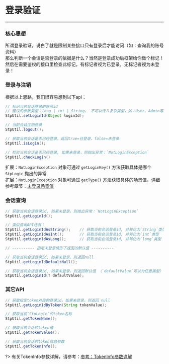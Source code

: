 # 登录验证
--- 


### 核心思想

所谓登录验证，说白了就是限制某些接口只有登录后才能访问（如：查询我的账号资料） <br>
那么判断一个会话是否登录的依据是什么？当然是登录成功后框架给你做个标记！然后在需要鉴权的接口里检查此标记，有标记者视为已登录，无标记者视为未登录！


### 登录与注销
根据以上思路，我们很容易想到以下api：

``` java
// 标记当前会话登录的账号id 
// 建议的参数类型：long | int | String， 不可以传入复杂类型，如：User、Admin等等
StpUtil.setLoginId(Object loginId);	

// 当前会话注销登录
StpUtil.logout();

// 获取当前会话是否已经登录，返回true=已登录，false=未登录
StpUtil.isLogin();

// 检验当前会话是否已经登录, 如果未登录，则抛出异常：`NotLoginException`
StpUtil.checkLogin()
```

扩展：`NotLoginException` 对象可通过 `getLoginKey()` 方法获取具体是哪个 `StpLogic` 抛出的异常 <br>
扩展：`NotLoginException` 对象可通过 `getType()` 方法获取具体的场景值，详细参考章节：[未登录场景值](/fun/not-login-scene)


### 会话查询
``` java
// 获取当前会话登录id, 如果未登录，则抛出异常：`NotLoginException`
StpUtil.getLoginId();

// 类似查询API还有：
StpUtil.getLoginIdAsString();    // 获取当前会话登录id, 并转化为`String`类型
StpUtil.getLoginIdAsInt();       // 获取当前会话登录id, 并转化为`int`类型
StpUtil.getLoginIdAsLong();      // 获取当前会话登录id, 并转化为`long`类型

// ---------- 指定未登录情形下返回的默认值 ----------

// 获取当前会话登录id, 如果未登录，则返回null 
StpUtil.getLoginIdDefaultNull();

// 获取当前会话登录id, 如果未登录，则返回默认值 （`defaultValue`可以为任意类型）
StpUtil.getLoginId(T defaultValue);
```


### 其它API
``` java
// 获取指定token对应的登录id，如果未登录，则返回 null
StpUtil.getLoginIdByToken(String tokenValue);

// 获取当前`StpLogic`的token名称
StpUtil.getTokenName();

// 获取当前会话的token值
StpUtil.getTokenValue();

// 获取当前会话的token信息参数
StpUtil.getTokenInfo();
```

?> 有关TokenInfo参数详解，请参考：[参考：TokenInfo参数详解](/fun/token-info)	


